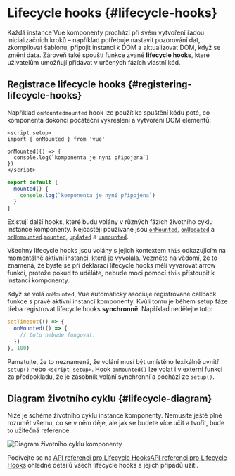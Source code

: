 # Lifecycle hooks {#lifecycle-hooks}

Každá instance Vue komponenty prochází při svém vytvoření řadou inicializačních kroků – například potřebuje nastavit pozorování dat, zkompilovat šablonu, připojit instanci k&nbsp;DOM a aktualizovat DOM, když se změní data. Zároveň také spouští funkce zvané **lifecycle hooks**, které uživatelům umožňují přidávat v určených fázích vlastní kód.

## Registrace lifecycle hooks {#registering-lifecycle-hooks}

Například <span class="composition-api">`onMounted`</span><span class="options-api">`mounted`</span> hook lze použít ke spuštění kódu poté, co komponenta dokončí počáteční vykreslení a vytvoření DOM elementů:

<div class="composition-api">

```vue
<script setup>
import { onMounted } from 'vue'

onMounted(() => {
  console.log(`komponenta je nyní připojena`)
})
</script>
```

</div>
<div class="options-api">

```js
export default {
  mounted() {
    console.log(`komponenta je nyní připojena`)
  }
}
```

</div>

Existují další hooks, které budu volány v různých fázích životního cyklu instance komponenty. Nejčastěji používané jsou <span class="composition-api">[`onMounted`](/api/composition-api-lifecycle#onmounted), [`onUpdated`](/api/composition-api-lifecycle#onupdated) a [`onUnmounted`](/api/composition-api-lifecycle#onunmounted).</span><span class="options-api">[`mounted`](/api/options-lifecycle#mounted), [`updated`](/api/options-lifecycle#updated) a [`unmounted`](/api/options-lifecycle#unmounted).</span>

<div class="options-api">

Všechny lifecycle hooks jsou volány s jejich kontextem `this` odkazujícím na momentálně aktivní instanci, která je vyvolala. Vezměte na vědomí, že to znamená, že byste se při deklaraci lifecycle hooks měli vyvarovat arrow funkcí, protože pokud to uděláte, nebude moci pomocí `this` přístoupit k instanci komponenty.

</div>

<div class="composition-api">

Když se volá `onMounted`, Vue automaticky asociuje registrované callback funkce s právě aktivní instancí komponenty. Kvůli tomu je během setup fáze třeba registrovat lifecycle hooks **synchronně**. Například nedělejte toto:

```js
setTimeout(() => {
  onMounted(() => {
    // toto nebude fungovat.
  })
}, 100)
```

Pamatujte, že to neznamená, že volání musí být umístěno lexikálně uvnitř `setup()` nebo `<script setup>`. Hook `onMounted()` lze volat i v externí funkci za předpokladu, že je zásobník volání synchronní a pochází ze `setup()`.

</div>

## Diagram životního cyklu {#lifecycle-diagram}

Níže je schéma životního cyklu instance komponenty. Nemusíte ještě plně rozumět všemu, co se v něm děje, ale jak se budete více učit a tvořit, bude to užitečná reference.

![Diagram životního cyklu komponenty](./images/lifecycle.png)

<!-- https://www.figma.com/file/Xw3UeNMOralY6NV7gSjWdS/Vue-Lifecycle -->

Podívejte se na <span class="composition-api">[API referenci pro Lifecycle Hooks](/api/composition-api-lifecycle)</span><span class="options-api">[API referenci pro Lifecycle Hooks](/api/options-lifecycle)</span> ohledně detailů všech lifecycle hooks a jejich případů užití.
